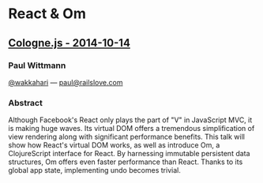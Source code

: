 # React & Om
## [Cologne.js - 2014-10-14](http://colognejs.de/talks/#2014-10-14)

### Paul Wittmann
[@wakkahari](https://twitter.com/wakkahari) &mdash; <paul@railslove.com>

### Abstract
Although Facebook's React only plays the part of "V" in JavaScript MVC, it is making huge waves. Its virtual DOM offers a tremendous simplification of view rendering along with significant performance benefits. This talk will show how React's virtual DOM works, as well as introduce Om, a ClojureScript interface for React. By harnessing immutable persistent data structures, Om offers even faster performance than React. Thanks to its global app state, implementing undo becomes trivial.
